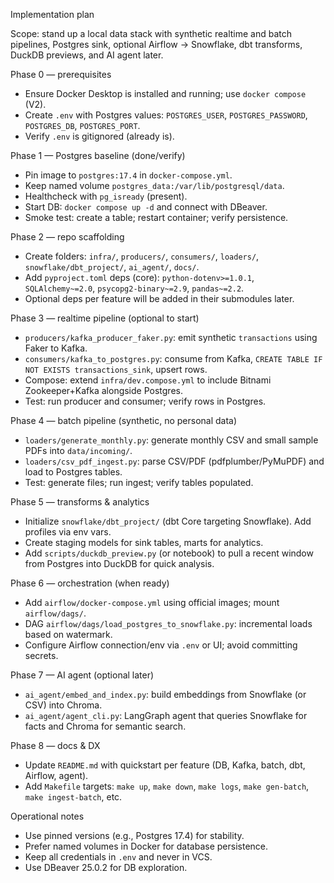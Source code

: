 Implementation plan

Scope: stand up a local data stack with synthetic realtime and batch pipelines, Postgres sink, optional Airflow → Snowflake, dbt transforms, DuckDB previews, and AI agent later.

Phase 0 — prerequisites
- Ensure Docker Desktop is installed and running; use `docker compose` (V2).
- Create `.env` with Postgres values: `POSTGRES_USER`, `POSTGRES_PASSWORD`, `POSTGRES_DB`, `POSTGRES_PORT`.
- Verify `.env` is gitignored (already is).

Phase 1 — Postgres baseline (done/verify)
- Pin image to `postgres:17.4` in `docker-compose.yml`.
- Keep named volume `postgres_data:/var/lib/postgresql/data`.
- Healthcheck with `pg_isready` (present).
- Start DB: `docker compose up -d` and connect with DBeaver.
- Smoke test: create a table; restart container; verify persistence.

Phase 2 — repo scaffolding
- Create folders: `infra/`, `producers/`, `consumers/`, `loaders/`, `snowflake/dbt_project/`, `ai_agent/`, `docs/`.
- Add `pyproject.toml` deps (core): `python-dotenv>=1.0.1`, `SQLAlchemy~=2.0`, `psycopg2-binary~=2.9`, `pandas~=2.2`.
- Optional deps per feature will be added in their submodules later.

Phase 3 — realtime pipeline (optional to start)
- `producers/kafka_producer_faker.py`: emit synthetic `transactions` using Faker to Kafka.
- `consumers/kafka_to_postgres.py`: consume from Kafka, `CREATE TABLE IF NOT EXISTS transactions_sink`, upsert rows.
- Compose: extend `infra/dev.compose.yml` to include Bitnami Zookeeper+Kafka alongside Postgres.
- Test: run producer and consumer; verify rows in Postgres.

Phase 4 — batch pipeline (synthetic, no personal data)
- `loaders/generate_monthly.py`: generate monthly CSV and small sample PDFs into `data/incoming/`.
- `loaders/csv_pdf_ingest.py`: parse CSV/PDF (pdfplumber/PyMuPDF) and load to Postgres tables.
- Test: generate files; run ingest; verify tables populated.

Phase 5 — transforms & analytics
- Initialize `snowflake/dbt_project/` (dbt Core targeting Snowflake). Add profiles via env vars.
- Create staging models for sink tables, marts for analytics.
- Add `scripts/duckdb_preview.py` (or notebook) to pull a recent window from Postgres into DuckDB for quick analysis.

Phase 6 — orchestration (when ready)
- Add `airflow/docker-compose.yml` using official images; mount `airflow/dags/`.
- DAG `airflow/dags/load_postgres_to_snowflake.py`: incremental loads based on watermark.
- Configure Airflow connection/env via `.env` or UI; avoid committing secrets.

Phase 7 — AI agent (optional later)
- `ai_agent/embed_and_index.py`: build embeddings from Snowflake (or CSV) into Chroma.
- `ai_agent/agent_cli.py`: LangGraph agent that queries Snowflake for facts and Chroma for semantic search.

Phase 8 — docs & DX
- Update `README.md` with quickstart per feature (DB, Kafka, batch, dbt, Airflow, agent).
- Add `Makefile` targets: `make up`, `make down`, `make logs`, `make gen-batch`, `make ingest-batch`, etc.

Operational notes
- Use pinned versions (e.g., Postgres 17.4) for stability.
- Prefer named volumes in Docker for database persistence.
- Keep all credentials in `.env` and never in VCS.
- Use DBeaver 25.0.2 for DB exploration.


